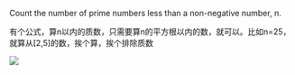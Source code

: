 Count the number of prime numbers less than a non-negative number, n.

有个公式，算n以内的质数，只需要算n的平方根以内的数，就可以。比如n=25，就算从[2,5]的数，挨个算，挨个排除质数

![](https://i.imgur.com/nTDxdNy.jpg)

